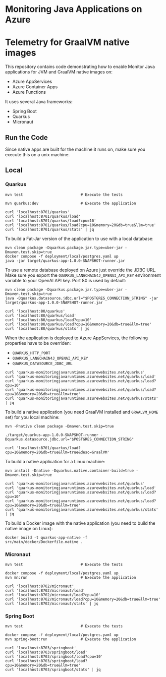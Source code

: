 # Monitoring Java Applications on Azure

# Telemetry for GraalVM native images

This repository contains code demonstrating how to enable Monitor Java applications for JVM and GraalVM native images on:

* Azure AppServices
* Azure Container Apps
* Azure Functions

It uses several Java frameworks:

* Spring Boot
* Quarkus
* Micronaut

## Run the Code

Since native apps are built for the machine it runs on, make sure you execute this on a unix machine.

## Local

### Quarkus

```shell
mvn test                          # Execute the tests

mvn quarkus:dev                   # Execute the application

curl 'localhost:8701/quarkus'
curl 'localhost:8701/quarkus/load'
curl 'localhost:8701/quarkus/load?cpu=10'
curl 'localhost:8701/quarkus/load?cpu=10&memory=20&db=true&llm=true'
curl 'localhost:8701/quarkus/stats' | jq
```

To build a Fat-Jar version of the application to use with a local database:

```shell
mvn clean package -Dquarkus.package.jar.type=uber-jar -Dmaven.test.skip=true
docker compose -f deployment/local/postgres.yaml up
java -jar target/quarkus-app-1.0.0-SNAPSHOT-runner.jar
```

To use a remote database deployed on Azure just override the JDBC URL.
Make sure you export the `QUARKUS_LANGCHAIN4J_OPENAI_API_KEY` environment variable to your OpenAI API key.
Port 80 is used by default:

```shell
mvn clean package -Dquarkus.package.jar.type=uber-jar -Dmaven.test.skip=true
java -Dquarkus.datasource.jdbc.url="$POSTGRES_CONNECTION_STRING" -jar target/quarkus-app-1.0.0-SNAPSHOT-runner.jar

curl 'localhost:80/quarkus'
curl 'localhost:80/quarkus/load'
curl 'localhost:80/quarkus/load?cpu=10'
curl 'localhost:80/quarkus/load?cpu=10&memory=20&db=true&llm=true'
curl 'localhost:80/quarkus/stats' | jq
```

When the application is deployed to Azure AppServices, the following properties have to be overriden:

* `QUARKUS_HTTP_PORT`
* `QUARKUS_LANGCHAIN4J_OPENAI_API_KEY`
* `QUARKUS_DATASOURCE_JDBC_URL`

```shell
curl 'quarkus-monitoringjavaruntimes.azurewebsites.net/quarkus'
curl 'quarkus-monitoringjavaruntimes.azurewebsites.net/quarkus/load'
curl 'quarkus-monitoringjavaruntimes.azurewebsites.net/quarkus/load?cpu=10'
curl 'quarkus-monitoringjavaruntimes.azurewebsites.net/quarkus/load?cpu=10&memory=20&db=true&llm=true'
curl 'quarkus-monitoringjavaruntimes.azurewebsites.net/quarkus/stats' | jq

```

To build a native application (you need GraalVM installed and `GRAALVM_HOME` set) for you local machine:

```shell
mvn -Pnative clean package -Dmaven.test.skip=true

./target/quarkus-app-1.0.0-SNAPSHOT-runner -Dquarkus.datasource.jdbc.url="$POSTGRES_CONNECTION_STRING"

curl 'localhost:8701/quarkus/load?cpu=10&memory=20&db=true&llm=true&desc=GraalVM'
```

To build a native application for a Linux machine:

```shell
mvn install -Dnative -Dquarkus.native.container-build=true -Dmaven.test.skip=true

curl 'quarkus-monitoringjavaruntimes.azurewebsites.net/quarkus'
curl 'quarkus-monitoringjavaruntimes.azurewebsites.net/quarkus/load'
curl 'quarkus-monitoringjavaruntimes.azurewebsites.net/quarkus/load?cpu=10'
curl 'quarkus-monitoringjavaruntimes.azurewebsites.net/quarkus/load?cpu=10&memory=20&db=true&llm=true'
curl 'quarkus-monitoringjavaruntimes.azurewebsites.net/quarkus/stats' | jq
```

To build a Docker image with the native application (you need to build the native image on Linux):

```shell
docker build -t quarkus-app-native -f src/main/docker/Dockerfile.native .
```

### Micronaut

```shell
mvn test                          # Execute the tests

docker compose -f deployment/local/postgres.yaml up
mvn mn:run                        # Execute the application

curl 'localhost:8702/micronaut'
curl 'localhost:8702/micronaut/load'
curl 'localhost:8702/micronaut/load?cpu=10'
curl 'localhost:8702/micronaut/load?cpu=10&memory=20&db=true&llm=true'
curl 'localhost:8702/micronaut/stats' | jq

```

### Spring Boot

```shell
mvn test                          # Execute the tests

docker compose -f deployment/local/postgres.yaml up
mvn spring-boot:run               # Execute the application

curl 'localhost:8703/springboot'
curl 'localhost:8703/springboot/load'
curl 'localhost:8703/springboot/load?cpu=10'
curl 'localhost:8703/springboot/load?cpu=10&memory=20&db=true&llm=true'
curl 'localhost:8703/springboot/stats' | jq
```





